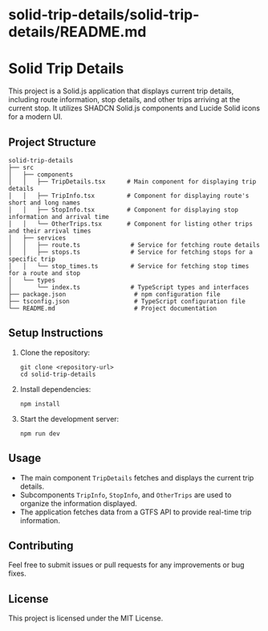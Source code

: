 # solid-trip-details/solid-trip-details/README.md

# Solid Trip Details

This project is a Solid.js application that displays current trip details, including route information, stop details, and other trips arriving at the current stop. It utilizes SHADCN Solid.js components and Lucide Solid icons for a modern UI.

## Project Structure

```
solid-trip-details
├── src
│   ├── components
│   │   ├── TripDetails.tsx      # Main component for displaying trip details
│   │   ├── TripInfo.tsx         # Component for displaying route's short and long names
│   │   ├── StopInfo.tsx         # Component for displaying stop information and arrival time
│   │   └── OtherTrips.tsx       # Component for listing other trips and their arrival times
│   ├── services
│   │   ├── route.ts              # Service for fetching route details
│   │   ├── stops.ts              # Service for fetching stops for a specific trip
│   │   └── stop_times.ts         # Service for fetching stop times for a route and stop
│   └── types
│       └── index.ts              # TypeScript types and interfaces
├── package.json                   # npm configuration file
├── tsconfig.json                  # TypeScript configuration file
└── README.md                      # Project documentation
```

## Setup Instructions

1. Clone the repository:
   ```
   git clone <repository-url>
   cd solid-trip-details
   ```

2. Install dependencies:
   ```
   npm install
   ```

3. Start the development server:
   ```
   npm run dev
   ```

## Usage

- The main component `TripDetails` fetches and displays the current trip details.
- Subcomponents `TripInfo`, `StopInfo`, and `OtherTrips` are used to organize the information displayed.
- The application fetches data from a GTFS API to provide real-time trip information.

## Contributing

Feel free to submit issues or pull requests for any improvements or bug fixes. 

## License

This project is licensed under the MIT License.